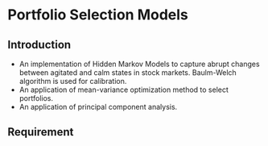 # Portfolio Selection Models
## Introduction
* An implementation of Hidden Markov Models to capture abrupt changes between agitated and calm states in stock markets. Baulm-Welch algorithm is used for calibration. 
* An application of mean-variance optimization method to select portfolios.
* An application of principal component analysis. 
## Requirement

